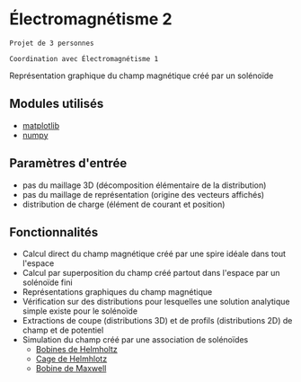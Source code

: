 # Électromagnétisme 2

	Projet de 3 personnes 

	Coordination avec Électromagnétisme 1

Représentation graphique du champ magnétique créé par un solénoïde


## Modules utilisés
- [matplotlib](https://matplotlib.org/)
- [numpy](https://numpy.org/)

## Paramètres d'entrée
- pas du maillage 3D (décomposition élémentaire de la distribution)
- pas du maillage de représentation (origine des vecteurs affichés)
- distribution de charge (élément de courant et position)

## Fonctionnalités
- Calcul direct du champ magnétique créé par une spire idéale dans tout l'espace
- Calcul par superposition du champ créé partout dans l'espace par un solénoïde fini
- Représentations graphiques du champ magnétique
- Vérification sur des distributions pour lesquelles une solution analytique simple existe pour le solénoïde
- Extractions de coupe (distributions 3D) et de profils (distributions 2D) de champ et de potentiel
- Simulation du champ créé par une association de solénoïdes 
	+ [Bobines de Helmholtz](https://fr.wikipedia.org/wiki/Bobines_de_Helmholtz)
	+ [Cage de Helmhlotz](https://uccubecats.github.io/HelmholtzCage.html)
	+ [Bobine de Maxwell](https://fr.wikipedia.org/wiki/Bobines_de_Maxwell)

